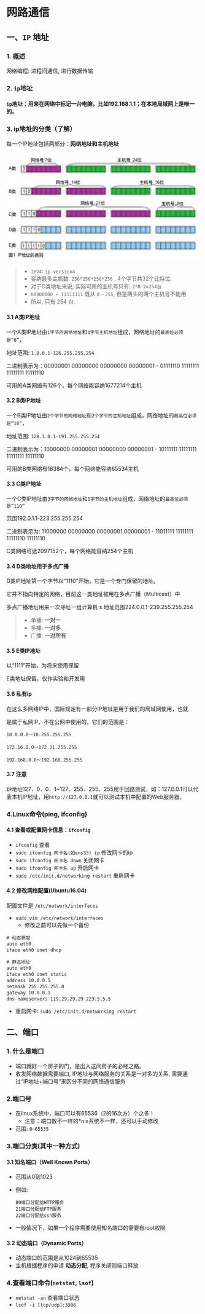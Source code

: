 # 网路通信

## 一、`IP` 地址

### 1. 概述

网络编程:  进程间通信, 进行数据传输

### 2. `ip`地址

#### `ip`地址：用来在网络中标记一台电脑，比如192.168.1.1；在本地局域网上是唯一的。

### 3. ip地址的分类（了解）

每一个IP地址包括两部分：**网络地址和主机地址**

![ip地址](imgs/ip地址.jpg)

>- `IPV4`: `ip version4` 
>- 容纳最多主机数: `256*256*256*256`   , 4个字节共32个比特位.
>- 对于C类地址来说, 实际可用的主机号只有: `2*8-2=254台`
>  - `00000000 ~ 11111111` 既从 `0--255`, 但是两头的两个主机号不能用
>  - 所以, 只有 254 台.
>
>

#### 3.1 A类IP地址

一个A类IP地址由`1字节的网络地址`和`3字节主机地址`组成，网络地址的`最高位必须是“0”`，

地址范围: `1.0.0.1-126.255.255.254`

二进制表示为：00000001 00000000 00000000 00000001 - 01111110 11111111 11111111 11111110

可用的A类网络有126个，每个网络能容纳1677214个主机

#### 3.2 B类IP地址

一个B类IP地址由`2个字节的网络地址`和`2个字节的主机地址`组成，网络地址的`最高位必须是“10”`，

地址范围: `128.1.0.1-191.255.255.254`

二进制表示为：10000000 00000001 00000000 00000001 - 10111111 11111111 11111111 11111110

可用的B类网络有16384个，每个网络能容纳65534主机

#### 3.3 C类IP地址

一个C类IP地址由`3字节的网络地址`和`1字节的主机地址`组成，网络地址的`最高位必须是“110”`

范围192.0.1.1-223.255.255.254

二进制表示为: 11000000 00000000 00000001 00000001 - 11011111 11111111 11111110 11111110

C类网络可达2097152个，每个网络能容纳254个主机

#### 3.4 D类地址用于多点广播

D类IP地址第一个字节以“1110”开始，它是一个专门保留的地址。

它并不指向特定的网络，目前这一类地址被用在多点广播（Multicast）中

多点广播地址用来一次寻址一组计算机 s 地址范围224.0.0.1-239.255.255.254

> - 单播: **一对一**
> - 多播: **一对多**
> - 广播: **一对所有**

#### 3.5 E类IP地址

以“1111”开始，为将来使用保留

E类地址保留，仅作实验和开发用

#### 3.6 私有ip

在这么多网络IP中，国际规定有一部分IP地址是用于我们的局域网使用，也就

是属于私网IP，不在公网中使用的，它们的范围是：

```
10.0.0.0～10.255.255.255

172.16.0.0～172.31.255.255

192.168.0.0～192.168.255.255
```

#### 3.7 注意

`IP`地址127．0．0．1~127．255．255．255用于回路测试，如：127.0.0.1可以代表本机IP地址，用`http://127.0.0.1`就可以测试本机中配置的Web服务器。

### 4.Linux命令(ping, ifconfig)

#### 4.1 查看或配置网卡信息：`ifconfig`

- `ifconfig` 查看
- `sudo ifconfig 网卡名(如ens33) ip`  修改网卡的ip
- `sudo ifconfig 网卡名 down`  关闭网卡
- `sudo ifconfig 网卡名 up`  开启网卡
- `sudo /etc/init.d/networking restart` 重启网卡

#### 4.2 修改网络配置(Ubuntu16.04)

配置文件是 `/etc/network/interfaces`

- `sudo vim /etc/network/interfaces`
  - 修改之前可以先做一个备份

```shell
# 动态获取
auto eth0
iface eth0 inet dhcp
```

```shell
# 静态地址
auto eth0
iface eth0 inet static
address 10.0.0.5
netmask 255.255.255.0
gateway 10.0.0.1
dns-nameservers 119.29.29.29 223.5.5.5
```

- 重启网卡: `sudo /etc/init.d/networking restart`

## 二、端口

### 1. 什么是端口

- 端口就好一个房子的门，是出入这间房子的必经之路。
- 收发网络数据需要端口, IP地址与网络服务的关系是一对多的关系, 需要通过“IP地址+端口号”来区分不同的网络通信服务

### 2.端口号

- 在linux系统中，端口可以有65536（2的16次方）个之多！
  - 注意：端口数不一样的*nix系统不一样，还可以手动修改
- 范围: `0~65535`

### 3.端口分类(其中一种方式)

#### 3.1 知名端口（Well Known Ports）

- 范围从0到1023

- 例如: 

  ```
  80端口分配给HTTP服务
  21端口分配给FTP服务
  22端口分配给ssh服务
  ```

- 一般情况下，如果一个程序需要使用知名端口的需要有root权限

#### 3.2 动态端口（Dynamic Ports）

- 动态端口的范围是从1024到65535
- 主机根据程序的申请 **动态分配**, 程序关闭则端口释放

### 4.查看端口命令(`netstat`, `lsof`)

- `netstat -an` 查看端口状态
- `lsof -i [tcp/udp]:3306`


